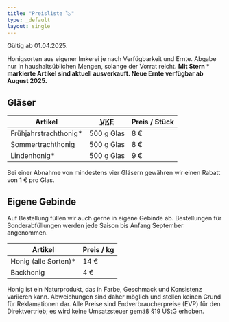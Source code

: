 ```yaml
---
title: "Preisliste 🏷️"
type: _default
layout: single
---
```


Gültig ab 01.04.2025.

Honigsorten aus eigener Imkerei je nach Verfügbarkeit und Ernte.
Abgabe nur in haushaltsüblichen Mengen, solange der Vorrat reicht.
**Mit Stern * markierte Artikel sind aktuell ausverkauft.
Neue Ernte verfügbar ab August 2025.**

## Gläser

| Artikel  | <acronym title="Verkaufseinheit">VKE</acronym> | Preis / Stück |
|----------| ------- | ------- |
| Frühjahrstrachthonig* | 500 g Glas | 8 € |
| Sommertrachthonig | 500 g Glas | 8 €|
| Lindenhonig* | 500 g Glas | 9 € |

Bei einer Abnahme von mindestens vier Gläsern gewähren wir einen Rabatt von 1 € pro Glas.

## Eigene Gebinde

Auf Bestellung füllen wir auch gerne in eigene Gebinde ab.
Bestellungen für Sonderabfüllungen werden jede Saison bis Anfang September angenommen.

| Artikel  | Preis / kg |
| - | - |
| Honig (alle Sorten)* | 14 € |
| Backhonig | 4 € |

Honig ist ein Naturprodukt, das in Farbe, Geschmack und Konsistenz variieren kann.
Abweichungen sind daher möglich und stellen keinen Grund für Reklamationen dar.
Alle Preise sind Endverbraucherpreise (EVP) für den Direktvertrieb; es wird keine Umsatzsteuer gemäß §19 UStG erhoben.

